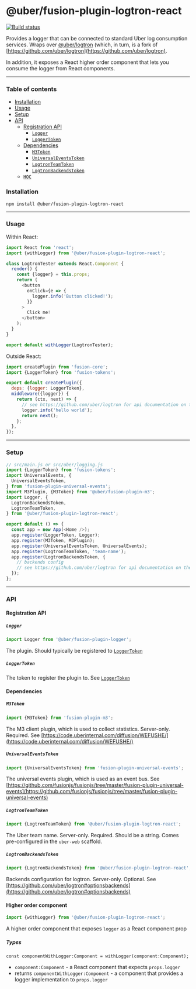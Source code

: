 # @uber/fusion-plugin-logtron-react

[![Build status](https://badge.buildkite.com/e962e49f800a98e953516b0d036bc66501ccb5e90dcd7eff2f.svg?branch=master)](https://buildkite.com/uber/fusionjs)

Provides a logger that can be connected to standard Uber log consumption services. Wraps over [@uber/logtron](https://code.uberinternal.com/diffusion/WELOGTK/) (which, in turn, is a fork of [https://github.com/uber/logtron](https://github.com/uber/logtron).

In addition, it exposes a React higher order component that lets you consume the logger from React components.

---

### Table of contents

* [Installation](#installation)
* [Usage](#usage)
* [Setup](#setup)
* [API](#api)
  * [Registration API](#registration-api)
    * [`Logger`](#logger)
    * [`LoggerToken`](#loggertoken)
  * [Dependencies](#dependencies)
    * [`M3Token`](#m3token)
    * [`UniversalEventsToken`](#universaleventstoken)
    * [`LogtronTeamToken`](#logtronteamtoken)
    * [`LogtronBackendsToken`](#logtronbackendstoken)
  * [`HOC`](#higher-order-component)

### Installation

```
npm install @uber/fusion-plugin-logtron-react
```

---

### Usage

Within React:

```js
import React from 'react';
import {withLogger} from '@uber/fusion-plugin-logtron-react';

class LogtronTester extends React.Component {
  render() {
    const {logger} = this.props;
    return (
      <button
        onClick={e => {
          logger.info('Button clicked!');
        }}
      >
        Click me!
      </button>
    );
  }
}

export default withLogger(LogtronTester);
```

Outside React:

```js
import createPlugin from 'fusion-core';
import {LoggerToken} from 'fusion-tokens';

export default createPlugin({
  deps: {logger: LoggerToken},
  middleware({logger}) {
    return (ctx, next) => {
      // see https://github.com/uber/logtron for api documentation on the logger
      logger.info('hello world');
      return next();
    };
  },
});
```

---

### Setup

```js
// src/main.js or src/uber/logging.js
import {LoggerToken} from 'fusion-tokens';
import UniversalEvents, {
  UniversalEventsToken,
} from 'fusion-plugin-universal-events';
import M3Plugin, {M3Token} from '@uber/fusion-plugin-m3';
import Logger, {
  LogtronBackendsToken,
  LogtronTeamToken,
} from '@uber/fusion-plugin-logtron-react';

export default () => {
  const app = new App(<Home />);
  app.register(LoggerToken, Logger);
  app.register(M3Token, M3Plugin);
  app.register(UniversalEventsToken, UniversalEvents);
  app.register(LogtronTeamToken, 'team-name');
  app.register(LogtronBackendsToken, {
    // backends config
    // see https://github.com/uber/logtron for api documentation on the logger
  });
};
```

---

### API

#### Registration API

##### `Logger`

```js
import Logger from '@uber/fusion-plugin-logger';
```

The plugin. Should typically be registered to [`LoggerToken`](https://github.com/fusionjs/fusionjs/tree/master/fusion-tokens#loggertoken)

##### `LoggerToken`

The token to register the plugin to. See [`LoggerToken`](https://github.com/fusionjs/fusionjs/tree/master/fusion-tokens#loggertoken)

#### Dependencies

##### `M3Token`

```js
import {M3Token} from 'fusion-plugin-m3';
```

The M3 client plugin, which is used to collect statistics. Server-only. Required. See [https://code.uberinternal.com/diffusion/WEFUSHE/](https://code.uberinternal.com/diffusion/WEFUSHE/)

##### `UniversalEventsToken`

```js
import {UniversalEventsToken} from 'fusion-plugin-universal-events';
```

The universal events plugin, which is used as an event bus. See [https://github.com/fusionjs/fusionjs/tree/master/fusion-plugin-universal-events](https://github.com/fusionjs/fusionjs/tree/master/fusion-plugin-universal-events)

##### `LogtronTeamToken`

```js
import {LogtronTeamToken} from '@uber/fusion-plugin-logtron-react';
```

The Uber team name. Server-only. Required. Should be a string. Comes pre-configured in the `uber-web` scaffold.

##### `LogtronBackendsToken`

```js
import {LogtronBackendsToken} from '@uber/fusion-plugin-logtron-react';
```

Backends configuration for logtron. Server-only. Optional. See [https://github.com/uber/logtron#optionsbackends](https://github.com/uber/logtron#optionsbackends)

#### Higher order component

```js
import {withLogger} from '@uber/fusion-plugin-logtron-react';
```

A higher order component that exposes `logger` as a React component prop

##### Types

```
const componentWithLogger:Component = withLogger(component:Component);
```

* `component:Component` - a React component that expects `props.logger`
* returns `componentWithLogger:Component` - a component that provides a logger implementation to `props.logger`
